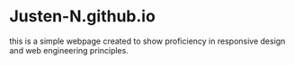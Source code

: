 # Justen-N.github.io
<p> this is a simple webpage created to show proficiency in responsive design and web engineering principles.</p> 
